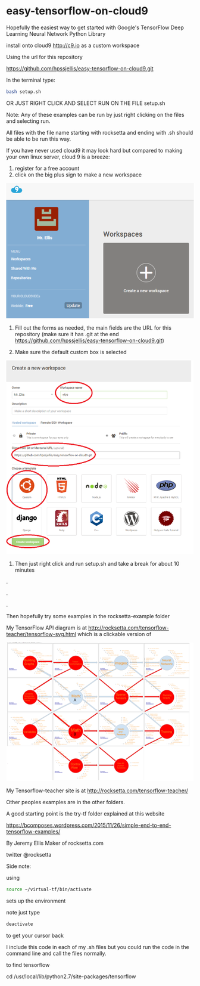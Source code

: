 # easy-tensorflow-on-cloud9
Hopefully the easiest way to get started with Google's TensorFlow Deep Learning Neural Network Python Library




install onto cloud9 http://c9.io as a custom workspace

Using the url for this repository 

https://github.com/hpssjellis/easy-tensorflow-on-cloud9.git


In the terminal type:
``` bash
bash setup.sh
```

OR JUST RIGHT CLICK AND SELECT RUN ON THE FILE setup.sh 

Note: Any of these examples can be run by just right clicking on the files and selecting run.

All files with the file name starting with rocksetta and ending with .sh should be able to be run this way.


If you have never used cloud9 it may look hard but compared to making your own linux server, cloud 9 is a breeze:

1. register for a free account
1. click on the big plus sign to make a new workspace


![](rocksetta-examples/new-workspace.png)

1. Fill out the forms as needed, the main fields are the URL for this repository (make sure it has .git at the end
https://github.com/hpssjellis/easy-tensorflow-on-cloud9.git) 

1. Make sure the default custom box is selected

![](rocksetta-examples/cloud9-tf.png)

1. Then just right click and run setup.sh and take a break for about 10 minutes


.

.

.


Then hopefully try some examples in the rocksetta-example folder 

My TensorFlow API diagram is at http://rocksetta.com/tensorflow-teacher/tensorflow-svg.html which is a clickable version of

![](rocksetta-examples/tensorflow-teacher.png)

My Tensorflow-teacher site is at http://rocksetta.com/tensorflow-teacher/




Other peoples examples are in the other folders. 

A good starting point is the try-tf folder explained at this website

https://bcomposes.wordpress.com/2015/11/26/simple-end-to-end-tensorflow-examples/





By Jeremy Ellis Maker of rocksetta.com 

twitter @rocksetta



Side note:


using 

``` bash
source ~/virtual-tf/bin/activate
```

sets up the environment

note just type 

``` bash
deactivate
```

to get your cursor back

I include this code in each of my .sh files but you could run the code in the command line and call the files normally.


















to find tensorflow



cd /usr/local/lib/python2.7/site-packages/tensorflow


